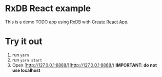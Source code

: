 # RxDB React example
This is a demo TODO app using RxDB with [Create React App](https://github.com/facebookincubator/create-react-app).

# Try it out
1. run `yarn`
6. run `yarn start`
7. Open [http://127.0.0.1:8888/](http://127.0.0.1:8888/) **IMPORTANT: do not use localhost**
